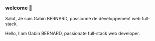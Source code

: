 ### welcome 👋

Salut, Je suis Gabin BERNARD, passionné de développement web full-stack.

Hello, I am Gabin BERNARD, passionate full-stack web developer.

